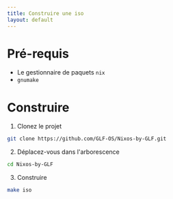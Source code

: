 ```yaml
---
title: Construire une iso 
layout: default
---
```


# Pré-requis

- Le gestionnaire de paquets `nix`
- `gnumake`

# Construire

1. Clonez le projet 

```bash
git clone https://github.com/GLF-OS/Nixos-by-GLF.git
```

2. Déplacez-vous dans l'arborescence

```bash
cd Nixos-by-GLF
```

3. Construire

```bash
make iso 
```
